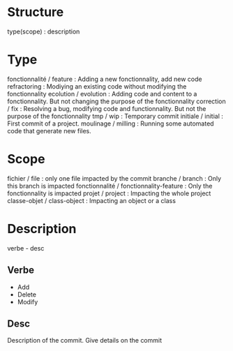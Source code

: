 # Structure

type(scope) : description

# Type

fonctionnalité / feature : Adding a new fonctionnality, add new code
refractoring : Modiying an existing code without modifying the fonctionnality
ecolution / evolution : Adding code and content to a fonctionnality. But not changing the purpose of the fonctionnality
correction / fix : Resolving a bug, modifying code and functionnality. But not the purpose of the fonctionnality
tmp / wip : Temporary commit
initiale / initial : First commit of a project. 
moulinage / milling : Running some automated code that generate new files. 

# Scope

fichier / file : only one file impacted by the commit
branche / branch : Only this branch is impacted
fonctionnalité / fonctionnality-feature : Only the fonctionnality is impacted
projet / project : Impacting the whole project
classe-objet / class-object : Impacting an object or a class 

# Description

verbe - desc

## Verbe

- Add
- Delete
- Modify

## Desc

Description of the commit. Give details on the commit

